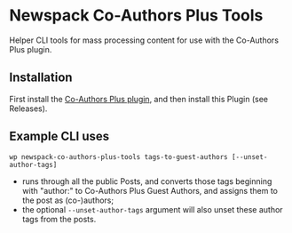 # Newspack Co-Authors Plus Tools

Helper CLI tools for mass processing content for use with the Co-Authors Plus plugin.

## Installation

First install the [Co-Authors Plus plugin](https://wordpress.org/plugins/co-authors-plus/), and then install this Plugin (see Releases).

## Example CLI uses

`wp newspack-co-authors-plus-tools tags-to-guest-authors [--unset-author-tags]`
- runs through all the public Posts, and converts those tags beginning with "author:" to Co-Authors Plus Guest Authors, and assigns them to the post as (co-)authors;
- the optional `--unset-author-tags` argument will also unset these author tags from the posts.
